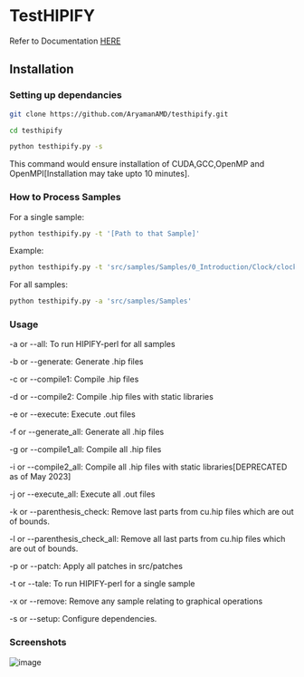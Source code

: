 # TestHIPIFY
Refer to Documentation [HERE](https://github.com/AryamanAMD/testhipify/blob/main/Testhipify%20Report-PDF.pdf)
## Installation
### Setting up dependancies
```bash
git clone https://github.com/AryamanAMD/testhipify.git
```
```bash
cd testhipify
```
```bash
python testhipify.py -s
```
This command would ensure installation of CUDA,GCC,OpenMP and OpenMPI[Installation may take upto 10 minutes].
### How to Process Samples
For a single sample:
```bash
python testhipify.py -t '[Path to that Sample]'
```
Example:
```bash
python testhipify.py -t 'src/samples/Samples/0_Introduction/Clock/clock.cu'
```
For all samples:
```bash
python testhipify.py -a 'src/samples/Samples'
```
### Usage
-a or --all: To run HIPIFY-perl for all samples

-b or --generate: Generate .hip files

-c or --compile1: Compile .hip files

-d or --compile2: Compile .hip files with static libraries

-e or --execute: Execute .out files

-f or --generate_all: Generate all .hip files

-g or --compile1_all: Compile all .hip files

-i or --compile2_all: Compile all .hip files with static libraries[DEPRECATED as of May 2023]

-j or --execute_all: Execute all .out files

-k or --parenthesis_check: Remove last parts from cu.hip files which are out of bounds.

-l or --parenthesis_check_all: Remove all last parts from cu.hip files which are out of bounds.

-p or --patch: Apply all patches in src/patches

-t or --tale: To run HIPIFY-perl for a single sample

-x or --remove: Remove any sample relating to graphical operations

-s or --setup: Configure dependencies.

### Screenshots

![image](https://user-images.githubusercontent.com/115460120/215019805-efe0a5eb-5520-4b90-8bb5-81636a79afd1.png)
